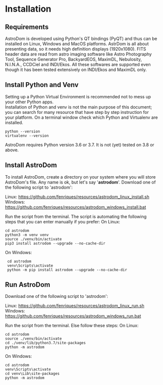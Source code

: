 # Installation
## Requirements
AstroDom is developed using Python's QT bindings (PyQT) and thus can be installed on Linux, Windows and MacOS platforms.
AstrDom is all about presenting data, so it needs high definition displays (1920x1080). 
FITS header data are read from astro imaging software like Astro Photography Tool, Sequence Generator Pro, BackyardEOS, MaximDL, Nebulosity, N.I.N.A., CCDCiel and INDI/Ekos. All these softwares are supported even though it has been tested extensively on INDI/Ekos and MaximDL only.

## Install Python and Venv
Setting up a Python Virtual Environment is recommended not to mess up your other Python apps.  
Installation of Python and venv is not the main purpose of this document; you can search for many resource that have step by step instruction for your platform.
On a terminal window check  which Python and Virtualenv are installed.

    python --version
    virtualenv --version
  
  AstroDom requires Python version 3.6 or 3.7. It is not (yet) tested on 3.8 or above.

## Install AstroDom
To install AstroDom, create a directory on your system where you will store AstroDom's file. 
Any name is ok, but let's say '**astrodom**'. 
Download one of the following script to 'astrodom':

Linux: https://github.com/fenriques/resources/astrodom_linux_install.sh
Windows: https://github.com/fenriques/resources/astrodom_windows_install.bat

Run the script from the terminal. The script is automating the following steps that you can enter manually if you prefer:
On Linux:

	cd astrodom
    python3 -m venv venv
    source ./venv/bin/activate
    pip3 install astrodom --upgrade --no-cache-dir
  
  On Windows:
 

     cd astrodom
     venv\Scripts\activate
     python -m pip install astrodom --upgrade --no-cache-dir
     
## Run AstroDom
 Download one of the following script to 'astrodom':

Linux: https://github.com/fenriques/resources/astrodom_linux_run.sh
Windows: https://github.com/fenriques/resources/astrodom_windows_run.bat

Run the script from the terminal. Else follow these steps:
On Linux:

    cd astrodom
    source ./venv/bin/activate
    cd ./venv/lib/python3.7/site-packages
    python -m astrodom

On Windows:

    cd astrodom
    venv\Scripts\activate 
    cd venv\Lib\site-packages
    python -m astrodom







